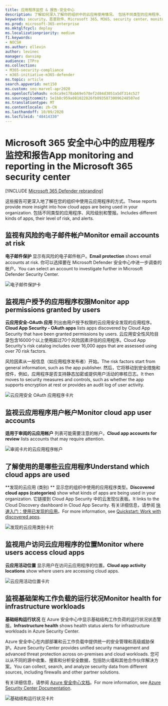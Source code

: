 ```yaml
---
title: 应用程序监控 & 报告-安全中心
description: 了解如何深入了解你的组织中的云应用使用情况。 包括不同类型的应用程序、风险级别和警报。
keywords: security、恶意软件、Microsoft 365、M365、security center、monitor、report、apps
ms.prod: microsoft-365-enterprise
ms.mktglfcycl: deploy
ms.localizationpriority: medium
f1.keywords:
- NOCSH
ms.author: ellevin
author: levinec
manager: dansimp
audience: ITPro
ms.collection:
- M365-security-compliance
- m365-initiative-m365-defender
ms.topic: article
search.appverid: met150
ms.custom: seo-marvel-apr2020
ms.openlocfilehash: ec6ca9e178ab69e578ef2d84d3051a5df314c527
ms.sourcegitcommit: 5e1b8c959a081022826fb09358730096248507ed
ms.translationtype: MT
ms.contentlocale: zh-CN
ms.lasthandoff: 10/09/2020
ms.locfileid: "48414330"
---
```

# <a name="app-monitoring-and-reporting-in-the-microsoft-365-security-center"></a><span data-ttu-id="f6a4f-105">Microsoft 365 安全中心中的应用程序监控和报告</span><span class="sxs-lookup"><span data-stu-id="f6a4f-105">App monitoring and reporting in the Microsoft 365 security center</span></span>

[!INCLUDE [Microsoft 365 Defender rebranding](../includes/microsoft-defender.md)]


<span data-ttu-id="f6a4f-106">这些报告可更深入地了解在您的组织中使用云应用程序的方式。</span><span class="sxs-lookup"><span data-stu-id="f6a4f-106">These reports provide more insight into how cloud apps are being used in your organization.</span></span> <span data-ttu-id="f6a4f-107">包括不同类型的应用程序、风险级别和警报。</span><span class="sxs-lookup"><span data-stu-id="f6a4f-107">Includes different kinds of apps, their level of risk, and alerts.</span></span>

## <a name="monitor-email-accounts-at-risk"></a><span data-ttu-id="f6a4f-108">监视有风险的电子邮件帐户</span><span class="sxs-lookup"><span data-stu-id="f6a4f-108">Monitor email accounts at risk</span></span>

<span data-ttu-id="f6a4f-109">**电子邮件保护** 显示有风险的电子邮件帐户。</span><span class="sxs-lookup"><span data-stu-id="f6a4f-109">**Email protection** shows email accounts at risk.</span></span> <span data-ttu-id="f6a4f-110">你可以选择要在 Microsoft Defender 安全中心中进一步调查的帐户。</span><span class="sxs-lookup"><span data-stu-id="f6a4f-110">You can select an account to investigate further in Microsoft Defender Security Center.</span></span>

![电子邮件保护卡](../../media/email-protection.png)

## <a name="monitor-app-permissions-granted-by-users"></a><span data-ttu-id="f6a4f-112">监视用户授予的应用程序权限</span><span class="sxs-lookup"><span data-stu-id="f6a4f-112">Monitor app permissions granted by users</span></span>

<span data-ttu-id="f6a4f-113">**云应用安全-OAuth 应用** 列出由用户授予权限的云应用安全发现的应用程序。</span><span class="sxs-lookup"><span data-stu-id="f6a4f-113">**Cloud App Security - OAuth apps** lists apps discovered by Cloud App Security that have been granted permissions by users.</span></span> <span data-ttu-id="f6a4f-114">云应用安全性风险目录包含16000个以上使用超过70个风险因素评估的应用程序。</span><span class="sxs-lookup"><span data-stu-id="f6a4f-114">Cloud App Security's risk catalog includes over 16,000 apps that are assessed using over 70 risk factors.</span></span>

<span data-ttu-id="f6a4f-115">风险因素从一般信息（如应用程序发布者）开始。</span><span class="sxs-lookup"><span data-stu-id="f6a4f-115">The risk factors start from general information, such as the app publisher.</span></span> <span data-ttu-id="f6a4f-116">然后，它将移动到安全措施和控件，例如，应用程序是否支持静态加密或提供用户活动的审核日志。</span><span class="sxs-lookup"><span data-stu-id="f6a4f-116">It then moves to security measures and controls, such as whether the app supports encryption at rest or provides an audit log of user activity.</span></span>

![云应用安全 OAuth 应用程序卡片](../../media/cloud-app-security-oauth-apps.png)

## <a name="monitor-cloud-app-user-accounts"></a><span data-ttu-id="f6a4f-118">监视云应用程序用户帐户</span><span class="sxs-lookup"><span data-stu-id="f6a4f-118">Monitor cloud app user accounts</span></span>

<span data-ttu-id="f6a4f-119">**适用于审阅的云应用帐户** 列表可能需要注意的帐户。</span><span class="sxs-lookup"><span data-stu-id="f6a4f-119">**Cloud app accounts for review** lists accounts that may require attention.</span></span>

![审阅卡片的云应用程序帐户](../../media/cloud-app-accounts-for-review.png)

## <a name="understand-which-cloud-apps-are-used"></a><span data-ttu-id="f6a4f-121">了解使用的是哪些云应用程序</span><span class="sxs-lookup"><span data-stu-id="f6a4f-121">Understand which cloud apps are used</span></span>

<span data-ttu-id="f6a4f-122">\*\*发现的云应用 (类别) \*\* 显示您的组织中使用的应用程序类型。</span><span class="sxs-lookup"><span data-stu-id="f6a4f-122">**Discovered cloud apps (categories)** show what kinds of apps are being used in your organization.</span></span> <span data-ttu-id="f6a4f-123">它链接到 Cloud App Security 中的云发现仪表板。</span><span class="sxs-lookup"><span data-stu-id="f6a4f-123">It links to the Cloud Discovery dashboard in Cloud App Security.</span></span> <span data-ttu-id="f6a4f-124">有关详细信息，请参阅 [快速入门：使用已发现的应用](https://docs.microsoft.com/cloud-app-security/discovered-apps)。</span><span class="sxs-lookup"><span data-stu-id="f6a4f-124">For more information, see [Quickstart: Work with discovered apps](https://docs.microsoft.com/cloud-app-security/discovered-apps).</span></span>  

![发现的云应用类别卡片](../../media/discovered-cloud-apps-categories.png)

## <a name="monitor-where-users-access-cloud-apps"></a><span data-ttu-id="f6a4f-126">监视用户访问云应用程序的位置</span><span class="sxs-lookup"><span data-stu-id="f6a4f-126">Monitor where users access cloud apps</span></span>

<span data-ttu-id="f6a4f-127">**云应用活动位置** 显示用户在访问云应用程序的位置。</span><span class="sxs-lookup"><span data-stu-id="f6a4f-127">**Cloud app activity locations** show where users are accessing cloud apps.</span></span>

![云应用活动位置卡片](../../media/cloud-app-activity-locations.png)

## <a name="monitor-health-for-infrastructure-workloads"></a><span data-ttu-id="f6a4f-129">监视基础架构工作负载的运行状况</span><span class="sxs-lookup"><span data-stu-id="f6a4f-129">Monitor health for infrastructure workloads</span></span>

<span data-ttu-id="f6a4f-130">**基础结构运行状况** 在 Azure 安全中心中显示基础结构工作负荷的运行状况状态警报。</span><span class="sxs-lookup"><span data-stu-id="f6a4f-130">**Infrastructure health** shows health status alerts for infrastructure workloads in Azure Security Center.</span></span>

<span data-ttu-id="f6a4f-131">Azure 安全中心在内部部署和云工作负载中提供统一的安全管理和高级威胁保护。</span><span class="sxs-lookup"><span data-stu-id="f6a4f-131">Azure Security Center provides unified security management and advanced threat protection across on-premises and cloud workloads.</span></span> <span data-ttu-id="f6a4f-132">您可以从不同的源中收集、搜索和分析安全数据，包括防火墙和其他合作伙伴解决方案。</span><span class="sxs-lookup"><span data-stu-id="f6a4f-132">You can collect, search, and analyze security data from different sources, including firewalls and other partner solutions.</span></span>

<span data-ttu-id="f6a4f-133">有关详细信息，请参阅 [Azure 安全中心文档](https://docs.microsoft.com/azure/security-center/)。</span><span class="sxs-lookup"><span data-stu-id="f6a4f-133">For more information, see [Azure Security Center Documentation](https://docs.microsoft.com/azure/security-center/).</span></span>

![基础结构运行状况卡片](../../media/infrastructure-health.png)
